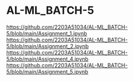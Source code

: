 # AL-ML_BATCH-5
https://github.com/2203A51034/AL-ML_BATCH-5/blob/main/Assignment_1.ipynb <br/>
https://github.com/2203A51034/AL-ML_BATCH-5/blob/main/Assignment_2.ipynb <br/>
https://github.com/2203A51034/AL-ML_BATCH-5/blob/main/Assignment_4.ipynb <br/>
https://github.com/2203A51034/AL-ML_BATCH-5/blob/main/Assignment_5.ipynb <br/>

